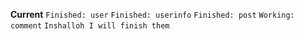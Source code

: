 **Current**
`Finished: user`
`Finished: userinfo`
`Finished: post`
`Working: comment`
`Inshalloh I will finish them`
